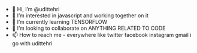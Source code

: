 - 👋 Hi, I’m @udittehri
- 👀 I’m interested in javascript and working together on it
- 🌱 I’m currently learning TENSORFLOW
- 💞️ I’m looking to collaborate on ANYTHING RELATED TO CODE
- 📫 How to reach me - everywhere like twitter facebook instagram gmail i go with udittehri

<!---
udittehri/udittehri is a ✨ special ✨ repository because its `README.md` (this file) appears on your GitHub profile.
You can click the Preview link to take a look at your changes.
--->
